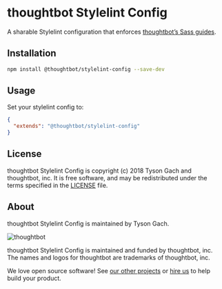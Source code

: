 # thoughtbot Stylelint Config

A sharable Stylelint configuration that enforces
[thoughtbot’s Sass guides][thoughtbot-sass-guides].

[thoughtbot-sass-guides]: https://github.com/thoughtbot/guides/tree/master/style/sass

## Installation

```bash
npm install @thoughtbot/stylelint-config --save-dev
```

## Usage

Set your stylelint config to:

```json
{
  "extends": "@thoughtbot/stylelint-config"
}
```

## License

thoughtbot Stylelint Config is copyright (c) 2018 Tyson Gach and
thoughtbot, inc. It is free software, and may be redistributed under the
terms specified in the [LICENSE] file.

[LICENSE]: /LICENSE.md

## About

thoughtbot Stylelint Config is maintained by Tyson Gach.

![thoughtbot](http://presskit.thoughtbot.com/images/thoughtbot-logo-for-readmes.svg)

thoughtbot Stylelint Config is maintained and funded by thoughtbot, inc.
The names and logos for thoughtbot are trademarks of thoughtbot, inc.

We love open source software! See [our other projects][community] or
[hire us][hire] to help build your product.

[community]: https://thoughtbot.com/community?utm_source=github
[hire]: https://thoughtbot.com/hire-us?utm_source=github

